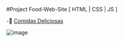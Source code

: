 #Project Food-Web-Site [ HTML | CSS | JS ] 

-🔎 [Comidas Deliciosas](https://ep3rii.github.io/Food-Web-Site/)

![image](![image](https://user-images.githubusercontent.com/101887872/223328891-034fbd30-04db-4d1f-8149-3c38ad651461.png))
